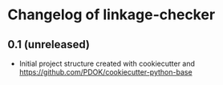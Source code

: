 Changelog of linkage-checker
===================================================


0.1 (unreleased)
----------------

- Initial project structure created with cookiecutter and
  https://github.com/PDOK/cookiecutter-python-base
